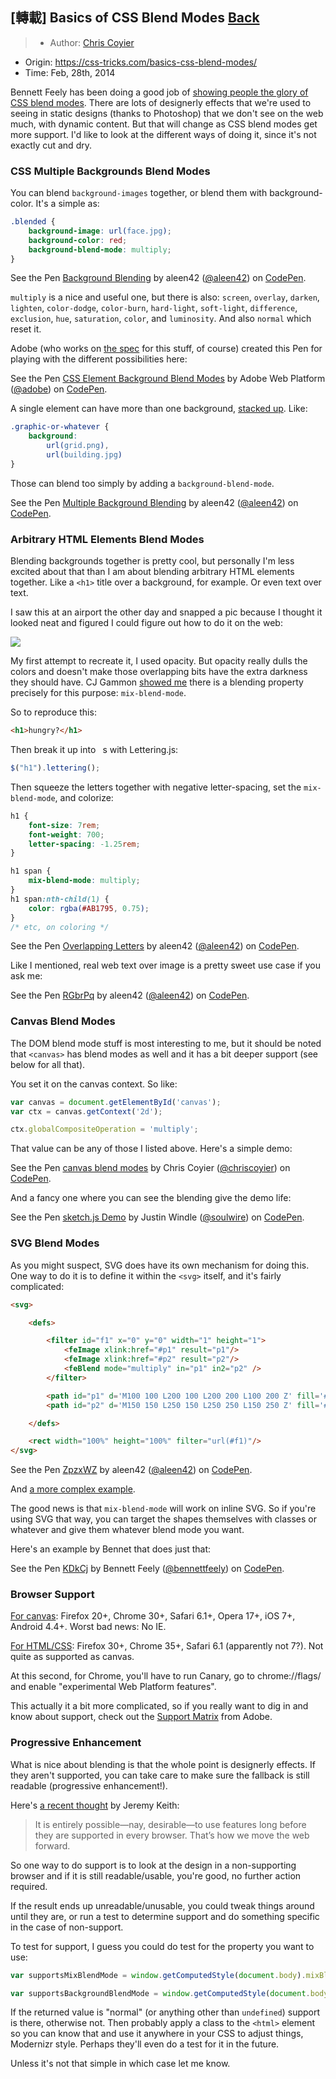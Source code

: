## [轉載] Basics of CSS Blend Modes [Back](./../post.md)

> - Author: [Chris Coyier](https://css-tricks.com/author/chriscoyier/)
- Origin: https://css-tricks.com/basics-css-blend-modes/
- Time: Feb, 28th, 2014

Bennett Feely has been doing a good job of [showing people the glory of CSS blend modes](./../css_blend_mode/css_blend_mode.md). There are lots of designerly effects that we're used to seeing in static designs (thanks to Photoshop) that we don't see on the web much, with dynamic content. But that will change as CSS blend modes get more support. I'd like to look at the different ways of doing it, since it's not exactly cut and dry.

### CSS Multiple Backgrounds Blend Modes

You can blend `background-images` together, or blend them with background-color. It's a simple as:

```css
.blended {
    background-image: url(face.jpg);
    background-color: red;
    background-blend-mode: multiply;
}
```

<p>
<p data-height="300" data-theme-id="21735" data-slug-hash="rrBJQx" data-default-tab="result" data-user="aleen42" data-embed-version="2" data-pen-title="Background Blending" class="codepen">See the Pen <a href="http://codepen.io/aleen42/pen/rrBJQx/">Background Blending</a> by aleen42 (<a href="http://codepen.io/aleen42">@aleen42</a>) on <a href="http://codepen.io">CodePen</a>.</p>
<script async src="https://production-assets.codepen.io/assets/embed/ei.js"></script>
</p>

`multiply` is a nice and useful one, but there is also: `screen`, `overlay`, `darken`, `lighten`, `color-dodge`, `color-burn`, `hard-light`, `soft-light`, `difference`, `exclusion`, `hue`, `saturation`, `color`, and `luminosity`. And also `normal` which reset it.

Adobe (who works on [the spec](http://dev.w3.org/fxtf/compositing-1/) for this stuff, of course) created this Pen for playing with the different possibilities here:

<p>
<p data-height="300" data-theme-id="21735" data-slug-hash="FeiCp" data-default-tab="result" data-user="adobe" data-embed-version="2" data-pen-title="CSS Element Background Blend Modes" class="codepen">See the Pen <a href="http://codepen.io/adobe/pen/FeiCp/">CSS Element Background Blend Modes</a> by Adobe Web Platform (<a href="http://codepen.io/adobe">@adobe</a>) on <a href="http://codepen.io">CodePen</a>.</p>
<script async src="https://production-assets.codepen.io/assets/embed/ei.js"></script>
</p>

A single element can have more than one background, [stacked up](http://css-tricks.com/stacking-order-of-multiple-backgrounds/). Like:

```css
.graphic-or-whatever {
    background:
        url(grid.png),
        url(building.jpg)
}
```

Those can blend too simply by adding a `background-blend-mode`.

<p>
<p data-height="300" data-theme-id="21735" data-slug-hash="GjKQbP" data-default-tab="result" data-user="aleen42" data-embed-version="2" data-pen-title="Multiple Background Blending" class="codepen">See the Pen <a href="http://codepen.io/aleen42/pen/GjKQbP/">Multiple Background Blending</a> by aleen42 (<a href="http://codepen.io/aleen42">@aleen42</a>) on <a href="http://codepen.io">CodePen</a>.</p>
<script async src="https://production-assets.codepen.io/assets/embed/ei.js"></script>
</p>

### Arbitrary HTML Elements Blend Modes

Blending backgrounds together is pretty cool, but personally I'm less excited about that than I am about blending arbitrary HTML elements together. Like a `<h1>` title over a background, for example. Or even text over text.

I saw this at an airport the other day and snapped a pic because I thought it looked neat and figured I could figure out how to do it on the web:

![](./1.jpg)

My first attempt to recreate it, I used opacity. But opacity really dulls the colors and doesn't make those overlapping bits have the extra darkness they should have. CJ Gammon [showed me](http://codepen.io/cjgammon/pen/nEzpj) there is a blending property precisely for this purpose: `mix-blend-mode`.

So to reproduce this:

```html
<h1>hungry?</h1>
```

Then break it up into ` `s with Lettering.js:

```js
$("h1").lettering();
```

Then squeeze the letters together with negative letter-spacing, set the `mix-blend-mode`, and colorize:

```css
h1 {
    font-size: 7rem;
    font-weight: 700;
    letter-spacing: -1.25rem;
}

h1 span {
    mix-blend-mode: multiply;
}
h1 span:nth-child(1) {
    color: rgba(#AB1795, 0.75);
}
/* etc, on coloring */
```

<p>
<p data-height="300" data-theme-id="21735" data-slug-hash="mAbxya" data-default-tab="result" data-user="aleen42" data-embed-version="2" data-pen-title="Overlapping Letters" class="codepen">See the Pen <a href="http://codepen.io/aleen42/pen/mAbxya/">Overlapping Letters</a> by aleen42 (<a href="http://codepen.io/aleen42">@aleen42</a>) on <a href="http://codepen.io">CodePen</a>.</p>
<script async src="https://production-assets.codepen.io/assets/embed/ei.js"></script>
</p>

Like I mentioned, real web text over image is a pretty sweet use case if you ask me:

<p>
<p data-height="300" data-theme-id="21735" data-slug-hash="RGbrPq" data-default-tab="css,result" data-user="aleen42" data-embed-version="2" data-pen-title="RGbrPq" class="codepen">See the Pen <a href="http://codepen.io/aleen42/pen/RGbrPq/">RGbrPq</a> by aleen42 (<a href="http://codepen.io/aleen42">@aleen42</a>) on <a href="http://codepen.io">CodePen</a>.</p>
<script async src="https://production-assets.codepen.io/assets/embed/ei.js"></script>
</p>

### Canvas Blend Modes

The DOM blend mode stuff is most interesting to me, but it should be noted that `<canvas>` has blend modes as well and it has a bit deeper support (see below for all that).

You set it on the canvas context. So like:

```js
var canvas = document.getElementById('canvas');
var ctx = canvas.getContext('2d');

ctx.globalCompositeOperation = 'multiply';
```

That value can be any of those I listed above. Here's a simple demo:

<p>
<p data-height="300" data-theme-id="21735" data-slug-hash="Kkliq" data-default-tab="js,result" data-user="chriscoyier" data-embed-version="2" data-pen-title="canvas blend modes" class="codepen">See the Pen <a href="http://codepen.io/chriscoyier/pen/Kkliq/">canvas blend modes</a> by Chris Coyier (<a href="http://codepen.io/chriscoyier">@chriscoyier</a>) on <a href="http://codepen.io">CodePen</a>.</p>
<script async src="https://production-assets.codepen.io/assets/embed/ei.js"></script>
</p>

And a fancy one where you can see the blending give the demo life:

<p>
<p data-height="300" data-theme-id="21735" data-slug-hash="foktm" data-default-tab="js,result" data-user="soulwire" data-embed-version="2" data-pen-title="sketch.js Demo" class="codepen">See the Pen <a href="http://codepen.io/soulwire/pen/foktm/">sketch.js Demo</a> by Justin Windle (<a href="http://codepen.io/soulwire">@soulwire</a>) on <a href="http://codepen.io">CodePen</a>.</p>
<script async src="https://production-assets.codepen.io/assets/embed/ei.js"></script>
</p>

### SVG Blend Modes

As you might suspect, SVG does have its own mechanism for doing this. One way to do it is to define it within the `<svg>` itself, and it's fairly complicated:

```html
<svg>

    <defs>

        <filter id="f1" x="0" y="0" width="1" height="1">
            <feImage xlink:href="#p1" result="p1"/>
            <feImage xlink:href="#p2" result="p2"/>
            <feBlend mode="multiply" in="p1" in2="p2" />
        </filter>

        <path id="p1" d='M100 100 L200 100 L200 200 L100 200 Z' fill='#00FFFF'/>
        <path id="p2" d='M150 150 L250 150 L250 250 L150 250 Z' fill='#CC3300'/>

    </defs>

    <rect width="100%" height="100%" filter="url(#f1)"/>
</svg>
```

<p>
<p data-height="300" data-theme-id="21735" data-slug-hash="ZpzxWZ" data-default-tab="result" data-user="aleen42" data-embed-version="2" data-pen-title="ZpzxWZ" class="codepen">See the Pen <a href="http://codepen.io/aleen42/pen/ZpzxWZ/">ZpzxWZ</a> by aleen42 (<a href="http://codepen.io/aleen42">@aleen42</a>) on <a href="http://codepen.io">CodePen</a>.</p>
<script async src="https://production-assets.codepen.io/assets/embed/ei.js"></script>
</p>

And [a more complex example](http://codepen.io/chriscoyier/pen/tCykv).

The good news is that `mix-blend-mode` will work on inline SVG. So if you're using SVG that way, you can target the shapes themselves with classes or whatever and give them whatever blend mode you want.

Here's an example by Bennet that does just that:

<p>
<p data-height="300" data-theme-id="21735" data-slug-hash="KDkCj" data-default-tab="html,result" data-user="bennettfeely" data-embed-version="2" data-pen-title="KDkCj" class="codepen">See the Pen <a href="http://codepen.io/bennettfeely/pen/KDkCj/">KDkCj</a> by Bennett Feely (<a href="http://codepen.io/bennettfeely">@bennettfeely</a>) on <a href="http://codepen.io">CodePen</a>.</p>
<script async src="https://production-assets.codepen.io/assets/embed/ei.js"></script>
</p>

### Browser Support

[For canvas](http://caniuse.com/#feat=canvas-blending): Firefox 20+, Chrome 30+, Safari 6.1+, Opera 17+, iOS 7+, Android 4.4+. Worst bad news: No IE.

[For HTML/CSS](http://caniuse.com/#feat=css-backgroundblendmode): Firefox 30+, Chrome 35+, Safari 6.1 (apparently not 7?). Not quite as supported as canvas.

At this second, for Chrome, you'll have to run Canary, go to chrome://flags/ and enable "experimental Web Platform features".

This actually it a bit more complicated, so if you really want to dig in and know about support, check out the [Support Matrix](http://html.adobe.com/webplatform/graphics/blendmodes/browser-support/) from Adobe.

### Progressive Enhancement

What is nice about blending is that the whole point is designerly effects. If they aren't supported, you can take care to make sure the fallback is still readable (progressive enhancement!).

Here's [a recent thought](http://adactio.com/journal/6692/) by Jeremy Keith:

> It is entirely possible—nay, desirable—to use features long before they are supported in every browser. That’s how we move the web forward.

So one way to do support is to look at the design in a non-supporting browser and if it is still readable/usable, you're good, no further action required.

If the result ends up unreadable/unusable, you could tweak things around until they are, or run a test to determine support and do something specific in the case of non-support.

To test for support, I guess you could do test for the property you want to use:

```js
var supportsMixBlendMode = window.getComputedStyle(document.body).mixBlendMode;

var supportsBackgroundBlendMode = window.getComputedStyle(document.body).backgroundBlendMode;
```

If the returned value is "normal" (or anything other than `undefined`) support is there, otherwise not. Then probably apply a class to the `<html>` element so you can know that and use it anywhere in your CSS to adjust things, Modernizr style. Perhaps they'll even do a test for it in the future.

Unless it's not that simple in which case let me know.
